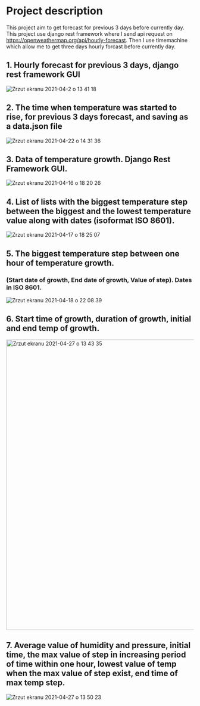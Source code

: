 
# Project description

This project aim to get forecast for previous 3 days before currently day. This project use django rest framework where I send api request on 
https://openweathermap.org/api/hourly-forecast. Then I use timemachine which allow me to get three days hourly forcast before currently day.

## 1. Hourly forecast for previous 3 days, django rest framework GUI

![Zrzut ekranu 2021-04-2 o 13 41 18](https://user-images.githubusercontent.com/56914063/113413139-3954f000-93ba-11eb-9120-de1e23020a65.png)

## 2. The time when temperature was started to rise, for previous 3 days forecast, and saving as a data.json file

![Zrzut ekranu 2021-04-22 o 14 31 36](https://user-images.githubusercontent.com/56914063/115714531-7ee05980-a377-11eb-9c72-3369adc96b3c.png)


## 3. Data of temperature growth. Django Rest Framework GUI.

![Zrzut ekranu 2021-04-16 o 18 20 26](https://user-images.githubusercontent.com/56914063/115054896-13af0700-9ee1-11eb-9050-deba70e67702.png)

## 4. List of lists with the biggest temperature step between the biggest and the lowest temperature value along with dates (isoformat ISO 8601).

![Zrzut ekranu 2021-04-17 o 18 25 07](https://user-images.githubusercontent.com/56914063/115120022-7cfb4c80-9fab-11eb-9934-98d8dd55c8fc.png)

## 5. The biggest temperature step between one hour of temperature growth.

### (Start date of growth, End date of growth, Value of step). Dates in ISO 8601.

![Zrzut ekranu 2021-04-18 o 22 08 39](https://user-images.githubusercontent.com/56914063/115159459-79db8b80-a093-11eb-9d2e-386f9bb6e94e.png)

## 6. Start time of growth, duration of growth, initial and end temp of growth.

<img width="779" alt="Zrzut ekranu 2021-04-27 o 13 43 35" src="https://user-images.githubusercontent.com/56914063/116236864-d9a2f800-a75f-11eb-9239-2d77cbd1de57.png">


## 7. Average value of humidity and pressure, initial time, the max value of step in increasing period of time within one hour, lowest value of temp when the max value of step exist, end time of max temp step. 

![Zrzut ekranu 2021-04-27 o 13 50 23](https://user-images.githubusercontent.com/56914063/116238067-39e66980-a761-11eb-928b-c74b56903c2a.png)











